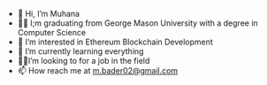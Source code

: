 - 👋 Hi, I’m Muhana
- 👨‍🎓 I;m graduating from George Mason University with a degree in Computer Science  
- 👀 I’m interested in Ethereum Blockchain Development 
- 🌱 I’m currently learning everything 
- 👨‍💻I’m looking to for a job in the field 
- 📫 How reach me at m.bader02@gmail.com

<!---
mbader099/mbader099 is a ✨ special ✨ repository because its `README.md` (this file) appears on your GitHub profile.
You can click the Preview link to take a look at your changes.
--->
